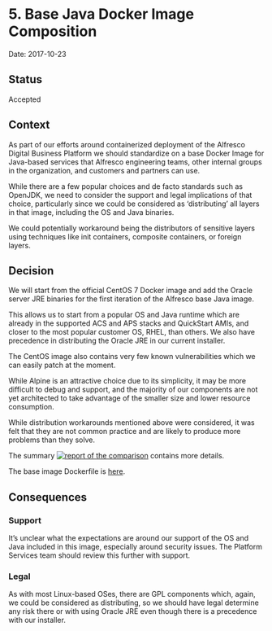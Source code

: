 # 5. Base Java Docker Image Composition

Date: 2017-10-23

## Status

Accepted

## Context

As part of our efforts around containerized deployment of the Alfresco Digital Business Platform we should standardize on a base Docker Image for Java-based services that Alfresco engineering teams, other internal groups in the organization, and customers and partners can use.

While there are a few popular choices and de facto standards such as OpenJDK, we need to consider the support and legal implications of that choice, particularly since we could be considered as ‘distributing’ all layers in that image, including the OS and Java binaries.

We could potentially workaround being the distributors of sensitive layers using techniques like init containers, composite containers, or foreign layers.

## Decision

We will start from the official CentOS 7 Docker image and add the Oracle server JRE binaries for the first iteration of the Alfresco base Java image.

This allows us to start from a popular OS and Java runtime which are already in the supported ACS and APS stacks and QuickStart AMIs, and closer to the most popular customer OS, RHEL, than others.  We also have precedence in distributing the Oracle JRE in our current installer.

The CentOS image also contains very few known vulnerabilities which we can easily patch at the moment.

While Alpine is an attractive choice due to its simplicity, it may be more difficult to debug and support, and the majority of our components are not yet architected to take advantage of the smaller size and lower resource consumption.

While distribution workarounds mentioned above were considered, it was felt that they are not common practice and are likely to produce more problems than they solve.

The summary [![report of the comparison](https://img.shields.io/badge/report%20of%20the%20comparison-PRIVATE-red.svg)](https://ts.alfresco.com/share/s/bqDcnHWpSrSGybJhMxf93A) contains more details.

The base image Dockerfile is [here](https://github.com/Alfresco/alfresco-docker-base-java/blob/master/Dockerfile).

## Consequences

### Support
It’s unclear what the expectations are around our support of the OS and Java included in this image, especially around security issues.  The Platform Services team should review this further with support.

### Legal
As with most Linux-based OSes, there are GPL components which, again, we could be considered as distributing, so we should have legal determine any risk there or with using Oracle JRE even though there is a precedence with our installer.
